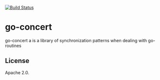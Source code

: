 [![Build Status](https://beats-ci.elastic.co/job/Library/job/go-concert-mbp/job/master/badge/icon)](https://beats-ci.elastic.co/job/Library/job/go-concert-mbp/job/master/)

# go-concert

go-concert a is a library of synchronization patterns when dealing with go-routines

## License

Apache 2.0.
